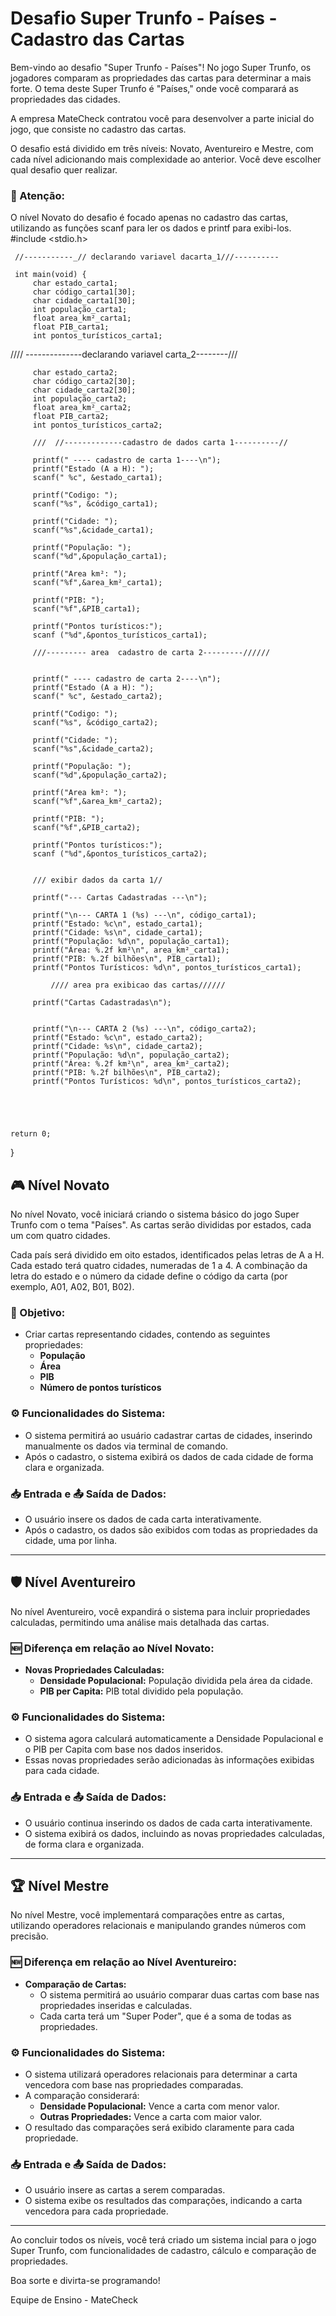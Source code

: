 # Desafio Super Trunfo - Países - Cadastro das Cartas

Bem-vindo ao desafio "Super Trunfo - Países"! No jogo Super Trunfo, os jogadores comparam as propriedades das cartas para determinar a mais forte. O tema deste Super Trunfo é "Países," onde você comparará as propriedades das cidades.

A empresa MateCheck contratou você para desenvolver a parte inicial do jogo, que consiste no cadastro das cartas.

O desafio está dividido em três níveis: Novato, Aventureiro e Mestre, com cada nível adicionando mais complexidade ao anterior. Você deve escolher qual desafio quer realizar.

### 🚨 Atenção: 
O nível Novato do desafio é focado apenas no cadastro das cartas, utilizando as funções scanf para ler os dados e printf para exibi-los.
#include <stdio.h> 


     //-----------_// declarando variavel dacarta_1///----------
     
     int main(void) { 
         char estado_carta1;
         char código_carta1[30];
         char cidade_carta1[30];
         int população_carta1;
         float area_km²_carta1;
         float PIB_carta1;
         int pontos_turísticos_carta1;
         
   //// --------------declarando variavel carta_2--------///
         
         char estado_carta2;
         char código_carta2[30];
         char cidade_carta2[30];
         int população_carta2;
         float area_km²_carta2;
         float PIB_carta2;
         int pontos_turísticos_carta2;
         
         ///  //-------------cadastro de dados carta 1----------//
         
         printf(" ---- cadastro de carta 1----\n");
         printf("Estado (A a H): ");
         scanf(" %c", &estado_carta1);
         
         printf("Codigo: ");
         scanf("%s", &código_carta1);
         
         printf("Cidade: ");
         scanf("%s",&cidade_carta1);
         
         printf("População: ");
         scanf("%d",&população_carta1);
         
         printf("Area km²: ");
         scanf("%f",&area_km²_carta1);
         
         printf("PIB: ");
         scanf("%f",&PIB_carta1);
         
         printf("Pontos turísticos:");
         scanf ("%d",&pontos_turísticos_carta1);
         
         ///--------- area  cadastro de carta 2---------//////
           
           
         printf(" ---- cadastro de carta 2----\n");
         printf("Estado (A a H): ");
         scanf(" %c", &estado_carta2);
         
         printf("Codigo: ");
         scanf("%s", &código_carta2);
         
         printf("Cidade: ");
         scanf("%s",&cidade_carta2);
         
         printf("População: ");
         scanf("%d",&população_carta2);
         
         printf("Area km²: ");
         scanf("%f",&area_km²_carta2);
         
         printf("PIB: ");
         scanf("%f",&PIB_carta2);
         
         printf("Pontos turísticos:");
         scanf ("%d",&pontos_turísticos_carta2);
           
           
         /// exibir dados da carta 1//
         
         printf("--- Cartas Cadastradas ---\n");
        
         printf("\n--- CARTA 1 (%s) ---\n", código_carta1);
         printf("Estado: %c\n", estado_carta1);
         printf("Cidade: %s\n", cidade_carta1);
         printf("População: %d\n", população_carta1);
         printf("Área: %.2f km²\n", area_km²_carta1);
         printf("PIB: %.2f bilhões\n", PIB_carta1);
         printf("Pontos Turísticos: %d\n", pontos_turísticos_carta1);

             //// area pra exibicao das cartas//////

         printf("Cartas Cadastradas\n");
        
    
         printf("\n--- CARTA 2 (%s) ---\n", código_carta2);
         printf("Estado: %c\n", estado_carta2);
         printf("Cidade: %s\n", cidade_carta2);
         printf("População: %d\n", população_carta2);
         printf("Área: %.2f km²\n", area_km²_carta2);
         printf("PIB: %.2f bilhões\n", PIB_carta2);
         printf("Pontos Turísticos: %d\n", pontos_turísticos_carta2);
         
          
          
    
    
    return 0; 
}

## 🎮 Nível Novato

No nível Novato, você iniciará criando o sistema básico do jogo Super Trunfo com o tema "Países". As cartas serão divididas por estados, cada um com quatro cidades. 

Cada país será dividido em oito estados, identificados pelas letras de A a H. Cada estado terá quatro cidades, numeradas de 1 a 4. A combinação da letra do estado e o número da cidade define o código da carta (por exemplo, A01, A02, B01, B02).

### 🚩 Objetivo:
- Criar cartas representando cidades, contendo as seguintes propriedades:
  - **População**
  - **Área**
  - **PIB**
  - **Número de pontos turísticos**
  
### ⚙️ Funcionalidades do Sistema:
- O sistema permitirá ao usuário cadastrar cartas de cidades, inserindo manualmente os dados via terminal de comando.
- Após o cadastro, o sistema exibirá os dados de cada cidade de forma clara e organizada.

### 📥 Entrada e 📤 Saída de Dados:
- O usuário insere os dados de cada carta interativamente.
- Após o cadastro, os dados são exibidos com todas as propriedades da cidade, uma por linha.

---

## 🛡️ Nível Aventureiro

No nível Aventureiro, você expandirá o sistema para incluir propriedades calculadas, permitindo uma análise mais detalhada das cartas.

### 🆕 Diferença em relação ao Nível Novato:
- **Novas Propriedades Calculadas:**
  - **Densidade Populacional:** População dividida pela área da cidade.
  - **PIB per Capita:** PIB total dividido pela população.

### ⚙️ Funcionalidades do Sistema:
- O sistema agora calculará automaticamente a Densidade Populacional e o PIB per Capita com base nos dados inseridos.
- Essas novas propriedades serão adicionadas às informações exibidas para cada cidade.

### 📥 Entrada e 📤 Saída de Dados:
- O usuário continua inserindo os dados de cada carta interativamente.
- O sistema exibirá os dados, incluindo as novas propriedades calculadas, de forma clara e organizada.

---

## 🏆 Nível Mestre

No nível Mestre, você implementará comparações entre as cartas, utilizando operadores relacionais e manipulando grandes números com precisão.

### 🆕 Diferença em relação ao Nível Aventureiro:
- **Comparação de Cartas:**
  - O sistema permitirá ao usuário comparar duas cartas com base nas propriedades inseridas e calculadas.
  - Cada carta terá um "Super Poder", que é a soma de todas as propriedades.
  
### ⚙️ Funcionalidades do Sistema:
- O sistema utilizará operadores relacionais para determinar a carta vencedora com base nas propriedades comparadas.
- A comparação considerará:
  - **Densidade Populacional:** Vence a carta com menor valor.
  - **Outras Propriedades:** Vence a carta com maior valor.
- O resultado das comparações será exibido claramente para cada propriedade.

### 📥 Entrada e 📤 Saída de Dados:
- O usuário insere as cartas a serem comparadas.
- O sistema exibe os resultados das comparações, indicando a carta vencedora para cada propriedade.

---

Ao concluir todos os níveis, você terá criado um sistema incial para o jogo Super Trunfo, com funcionalidades de cadastro, cálculo e comparação de propriedades. 

Boa sorte e divirta-se programando!

Equipe de Ensino - MateCheck
